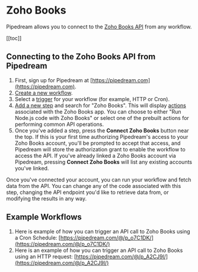 # Zoho Books

Pipedream allows you to connect to the [Zoho Books API](https://www.zoho.com/books/api/v3/) from any workflow.

[[toc]]

## Connecting to the Zoho Books API from Pipedream

1. First, sign up for Pipedream at [https://pipedream.com](https://pipedream.com). 
2. [Create a new workflow](https://pipedream.com/new).
3. Select a [trigger](/workflows/steps/triggers/) for your workflow (for example, HTTP or Cron).
4. [Add a new step](/workflows/steps/) and search for "Zoho Books". This will display [actions](/components#actions) associated with the Zoho Books app. You can choose to either "Run Node.js code with Zoho Books" or select one of the prebuilt actions for performing common API operations.
5. Once you've added a step, press the **Connect Zoho Books** button near the top. If this is your first time authorizing Pipedream's access to your Zoho Books account, you'll be prompted to accept that access, and Pipedream will store the authorization grant to enable the workflow to access the API. If you've already linked a Zoho Books account via Pipedream, pressing **Connect Zoho Books** will list any existing accounts you've linked.

Once you've connected your account, you can run your workflow and fetch data from the API. You can change any of the code associated with this step, changing the API endpoint you'd like to retrieve data from, or modifying the results in any way.

## Example Workflows

1. Here is example of how you can trigger an API call to Zoho Books using a Cron Schedule: [https://pipedream.com/@/p_o7C1DK/](https://pipedream.com/@/p_o7C1DK/)
2. Here is an example of how you can trigger an API call to Zoho Books using an HTTP request: [https://pipedream.com/@/p_A2CJ9l/](https://pipedream.com/@/p_A2CJ9l/)

<Footer />
